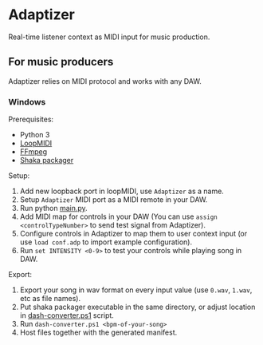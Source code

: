 # Adaptizer

Real-time listener context as MIDI input for music production.

## For music producers

Adaptizer relies on MIDI protocol and works with any DAW.

### Windows

Prerequisites:
- Python 3
- [LoopMIDI](https://www.tobias-erichsen.de/software/loopmidi.html)
- [FFmpeg](https://www.ffmpeg.org/download.html)
- [Shaka packager](https://github.com/shaka-project/shaka-packager)


Setup:
1. Add new loopback port in loopMIDI, use `Adaptizer` as a name.
1. Setup `Adaptizer` MIDI port as a MIDI remote in your DAW.
1. Run python [main.py](instrument/main.py).
1. Add MIDI map for controls in your DAW (You can use `assign <controlTypeNumber>` to send test signal from Adaptizer).
1. Configure controls in Adaptizer to map them to user context input (or use `load conf.adp` to import example configuration).
1. Run `set INTENSITY <0-9>` to test your controls while playing song in DAW.

Export:
1. Export your song in wav format on every input value (use `0.wav`, `1.wav`, etc as file names).
1. Put shaka packager executable in the same directory, or adjust location in [dash-converter.ps1](instrument/dash-converter.ps1) script.
1. Run `dash-converter.ps1 <bpm-of-your-song>` 
1. Host files together with the generated manifest.